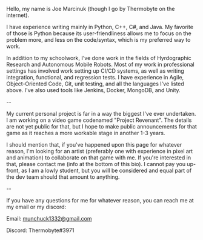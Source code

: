 Hello, my name is Joe Marcinuk (though I go by Thermobyte on the internet).

I have experience writing mainly in Python, C++, C#, and Java. My favorite of those is Python because its user-friendliness allows me to focus on the problem more, and less on the code/syntax, which is my preferred way to work.

In addition to my schoolwork, I've done work in the fields of Hyrdographic Research and Autonomous Mobile Robots. Most of my work in professional settings has involved work setting up CI/CD systems, as well as writing integration, functional, and regression tests. I have experience in Agile, Object-Oriented Code, Git,  unit testing, and all the languages I've listed above. I've also used tools like Jenkins, Docker, MongoDB, and Unity.

--

My current personal project is far in a way the biggest I've ever undertaken. I am working on a video game codenamed "Project Revenant". The details are not yet public for that, but I hope to make public announcements for that game as it reaches a more workable stage in another 1-3 years. 

I should mention that, if you've happened upon this page for whatever reason, I'm looking for an artist (preferably one with experience in pixel art and animation) to collaborate on that game with me. If you're interested in that, please contact me (info at the bottom of this bio). I cannot pay you up-front, as I am a lowly student, but you will be considered and equal part of the dev team should that amount to anything.

--

If you have any questions for me for whatever reason, you can reach me at my email or my discord:

Email: munchuck1332@gmail.com

Discord: Thermobyte#3971

<!---
Thermobyte/Thermobyte is a ✨ special ✨ repository because its `README.md` (this file) appears on your GitHub profile.
You can click the Preview link to take a look at your changes.
--->
